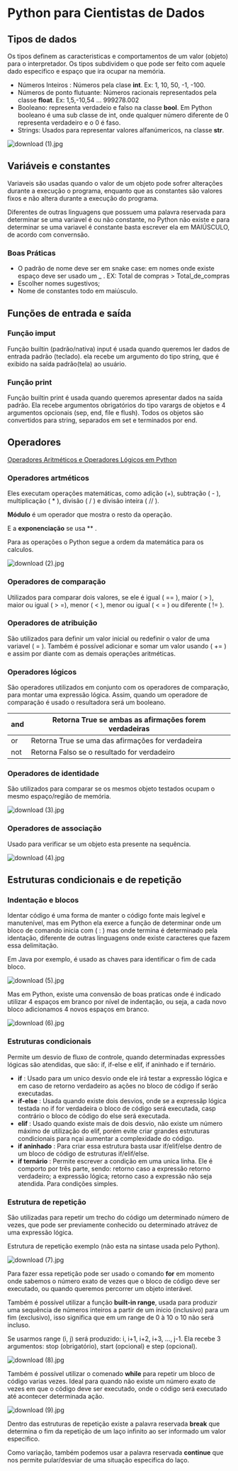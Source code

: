 # Python para Cientistas de Dados

## Tipos de dados

Os tipos definem as caracteristicas e comportamentos de um valor (objeto) para o interpretador. Os tipos subdividem o que pode ser feito com aquele dado especifico e espaço que ira ocupar na memória.

- Números Inteiros : Números pela clase **int**. Ex: 1, 10, 50, -1, -100.
- Números de ponto flutuante: Números racionais representados pela classe **float**. Ex: 1,5,-10,54 … 999278.002
- Booleano: representa verdadeio e falso na classe **bool**. Em Python booleano é uma sub classe de int, onde qualquer número diferente de 0 representa verdadeiro e o 0 é faso.
- Strings: Usados para representar valores alfanúmericos, na classe **str**.

![download (1).jpg](https://s3.us-west-2.amazonaws.com/secure.notion-static.com/48c938c3-4ec1-40fa-bd04-ce13a3cb1889/download_%281%29.jpg?X-Amz-Algorithm=AWS4-HMAC-SHA256&X-Amz-Content-Sha256=UNSIGNED-PAYLOAD&X-Amz-Credential=AKIAT73L2G45EIPT3X45%2F20221028%2Fus-west-2%2Fs3%2Faws4_request&X-Amz-Date=20221028T005659Z&X-Amz-Expires=86400&X-Amz-Signature=a0057f86df22f7f55ed63c1eff7a606e5f44b361f3845a98a483f84c7833a2fa&X-Amz-SignedHeaders=host&response-content-disposition=filename%3D%22download%2520%281%29.jpg%22&x-id=GetObject)

## Variáveis e constantes

Variaveis são usadas quando o valor de um objeto pode sofrer alterações durante a execução o programa, enquanto que as constantes são valores fixos e não altera durante a execução do programa.

Diferentes de outras linguagens que possuem uma palavra reservada para determinar se uma variavel é ou não constante, no Python não existe e para determinar se uma variavel é constante basta escrever ela em MAIÚSCULO, de acordo com convernsão.

### Boas Práticas

- O padrão de nome deve ser em snake case: em nomes onde existe espaço deve ser usado um _ . EX: Total de compras > Total_de_compras
- Escolher nomes sugestivos;
- Nome de constantes todo em maiúsculo.

## Funções de entrada e saída

### Função imput

Função builtin (padrão/nativa) input é usada quando queremos ler dados de entrada padrão (teclado). ela recebe um argumento do tipo string, que é exibido na saída padrão(tela) ao usuário.

### Função print

Função builtin print é usada quando queremos apresentar dados na saída padrão. Ela recebe argumentos obrigatórios do tipo varargs de objetos e 4 argumentos opcionais (sep, end, file e flush). Todos os objetos são convertidos para string, separados em set e terminados por end.

## Operadores

[Operadores Aritméticos e Operadores Lógicos em Python](https://pythonacademy.com.br/blog/operadores-aritmeticos-e-logicos-em-python)

### Operadores artméticos

Eles executam operações matemáticas, como adição (+), subtração ( - ), multiplicação ( * ), divisão ( / ) e divisão inteira ( // ).

**Módulo** é um operador que mostra o resto da operação. 

E a **exponenciação** se usa ** .

Para as operações o Python segue a ordem da matemática para os calculos. 

![download (2).jpg](https://s3.us-west-2.amazonaws.com/secure.notion-static.com/e1a7de23-9eaf-4e4e-8fba-410e3272380d/download_%282%29.jpg?X-Amz-Algorithm=AWS4-HMAC-SHA256&X-Amz-Content-Sha256=UNSIGNED-PAYLOAD&X-Amz-Credential=AKIAT73L2G45EIPT3X45%2F20221028%2Fus-west-2%2Fs3%2Faws4_request&X-Amz-Date=20221028T005721Z&X-Amz-Expires=86400&X-Amz-Signature=7c613d83ff8e10691b197bcaf8e89b8377ea27c4f6bff0f746ab72ba01ed3a95&X-Amz-SignedHeaders=host&response-content-disposition=filename%3D%22download%2520%282%29.jpg%22&x-id=GetObject)

### Operadores de comparação

Utilizados para comparar dois valores, se ele é igual ( == ), maior ( > ), maior ou igual ( > =), menor ( < ), menor ou igual ( < = ) ou diferente ( != ).

### Operadores de atribuição

São utilizados para definir um valor inicial ou redefinir o valor de uma variavel ( = ). Também é possível adicionar e somar um valor usando ( += ) e assim por diante com as demais operações aritméticas.

### Operadores lógicos

São operadores utilizados em conjunto com os operadores de comparação, para montar uma expressão lógica.  Assim, quando um operadore de comparação é usado o resultadora será um booleano.

| and | Retorna True se ambas as afirmações forem verdadeiras |
| --- | --- |
| or | Retorna True se uma das afirmações for verdadeira |
| not | Retorna Falso se o resultado for verdadeiro |

### Operadores de identidade

São utilizados para comparar se os mesmos objeto testados ocupam o mesmo espaço/região de memória.

![download (3).jpg](https://s3.us-west-2.amazonaws.com/secure.notion-static.com/f1917183-726d-400a-b8b5-74de85c04e72/download_%283%29.jpg?X-Amz-Algorithm=AWS4-HMAC-SHA256&X-Amz-Content-Sha256=UNSIGNED-PAYLOAD&X-Amz-Credential=AKIAT73L2G45EIPT3X45%2F20221028%2Fus-west-2%2Fs3%2Faws4_request&X-Amz-Date=20221028T005755Z&X-Amz-Expires=86400&X-Amz-Signature=52edcbf9bc14baa8ed6542fa15b26b795bd7e367062395a6265be22619f18598&X-Amz-SignedHeaders=host&response-content-disposition=filename%3D%22download%2520%283%29.jpg%22&x-id=GetObject)

### Operadores de associação

Usado para verificar se um objeto esta presente na sequência.

![download (4).jpg](https://s3.us-west-2.amazonaws.com/secure.notion-static.com/8428976b-6b4d-4188-be4a-0fceb792fdff/download_%284%29.jpg?X-Amz-Algorithm=AWS4-HMAC-SHA256&X-Amz-Content-Sha256=UNSIGNED-PAYLOAD&X-Amz-Credential=AKIAT73L2G45EIPT3X45%2F20221028%2Fus-west-2%2Fs3%2Faws4_request&X-Amz-Date=20221028T005814Z&X-Amz-Expires=86400&X-Amz-Signature=adc0640c5babea5425f19a036be142cfe5ce42258cca7db30a2162fb1f29d8c0&X-Amz-SignedHeaders=host&response-content-disposition=filename%3D%22download%2520%284%29.jpg%22&x-id=GetObject)

## Estruturas condicionais e de repetição

### Indentação e blocos

Identar código é uma forma de manter o código fonte mais legível e manutenível, mas em Python ela exerce a função de determinar onde um bloco de comando inicia com ( : ) mas onde termina é determinado pela identação, diferente de outras  linguagens onde existe caracteres que fazem essa delimitação.

Em Java por exemplo, é usado as chaves para identificar o fim de cada bloco.

![download (5).jpg](https://s3.us-west-2.amazonaws.com/secure.notion-static.com/909f74d8-3fb9-4f13-8221-daf1250737fc/download_%285%29.jpg?X-Amz-Algorithm=AWS4-HMAC-SHA256&X-Amz-Content-Sha256=UNSIGNED-PAYLOAD&X-Amz-Credential=AKIAT73L2G45EIPT3X45%2F20221028%2Fus-west-2%2Fs3%2Faws4_request&X-Amz-Date=20221028T005828Z&X-Amz-Expires=86400&X-Amz-Signature=0965ffe3b37083ab671e9b6c0e7fc2f60c15e74a53668df51d61eda91485ea46&X-Amz-SignedHeaders=host&response-content-disposition=filename%3D%22download%2520%285%29.jpg%22&x-id=GetObject)

Mas em Python, existe uma convensão de boas praticas onde é indicado utilizar 4 espaços em branco por nível de indentação, ou seja, a cada novo bloco adicionamos 4 novos espaços em branco.

![download (6).jpg](https://s3.us-west-2.amazonaws.com/secure.notion-static.com/64b799ce-d946-4fd9-961d-e374af2549a0/download_%286%29.jpg?X-Amz-Algorithm=AWS4-HMAC-SHA256&X-Amz-Content-Sha256=UNSIGNED-PAYLOAD&X-Amz-Credential=AKIAT73L2G45EIPT3X45%2F20221028%2Fus-west-2%2Fs3%2Faws4_request&X-Amz-Date=20221028T005857Z&X-Amz-Expires=86400&X-Amz-Signature=d83eee167f03243c056de05ad6eed8e97a00f2bf2d953b3ca3e46260346576ae&X-Amz-SignedHeaders=host&response-content-disposition=filename%3D%22download%2520%286%29.jpg%22&x-id=GetObject)

### Estruturas condicionais

Permite um desvio de fluxo de controle, quando determinadas expressões lógicas são atendidas, que são: if, if-else e elif, if aninhado e if ternário.

- **if** : Usado para um unico desvio onde ele irá testar a expressão lógica e em caso de retorno verdadeiro as ações no bloco de código if serão executadas.
- **if-else** :  Usada quando existe dois desvios, onde se a expressãp lógica testada no if for verdadeira o bloco de código será executada, casp contrário o bloco de código do else será executada.
- **elif** : Usado quando existe mais de dois desvio, não existe um número máximo de utilização do elif, porém evite criar grandes estruturas condicionais para nçai aumentar a complexidade do código.
- **if aninhado** : Para criar essa estrutura basta usar if/elif/else dentro de um bloco de código de estruturas if/elif/else.
- **if ternário** : Permite escrever a condição em uma unica linha. Ele é comporto por três parte, sendo: retorno caso a expressão retorno verdadeiro; a expressão lógica; retorno caso a expressão não seja atendida. Para condições simples.

 

### Estrutura de repetição

São utilizadas para repetir um trecho do código um determinado número de vezes, que pode ser previamente conhecido ou determinado atrávez de uma expressão lógica.

Estrutura de repetição exemplo (não esta na sintase usada pelo Python).

![download (7).jpg](https://s3.us-west-2.amazonaws.com/secure.notion-static.com/94c6de29-4135-4995-a0a7-b4433bea7b30/download_%287%29.jpg?X-Amz-Algorithm=AWS4-HMAC-SHA256&X-Amz-Content-Sha256=UNSIGNED-PAYLOAD&X-Amz-Credential=AKIAT73L2G45EIPT3X45%2F20221028%2Fus-west-2%2Fs3%2Faws4_request&X-Amz-Date=20221028T005915Z&X-Amz-Expires=86400&X-Amz-Signature=ea46e169c7a3eb1608d2b9388de6b3654a5c0e7e3c3e2baba57417cb5dfe0f8a&X-Amz-SignedHeaders=host&response-content-disposition=filename%3D%22download%2520%287%29.jpg%22&x-id=GetObject)

Para fazer essa repetição pode ser usado o comando **for** em momento onde sabemos o número exato de vezes que o bloco de código deve ser executado, ou quando queremos percorrer um objeto interável.

Também é possível utilizar a função **built-in range**, usada para produzir uma sequência de números inteiros a partir de um ínicio (inclusivo) para um fim (exclusivo), isso significa que em um range de 0 à 10 o 10 não será incluso. 

Se usarmos range (i, j) será produzido: i, i+1, i+2, i+3, …, j-1. Ela recebe 3 argumentos: stop (obrigatório), start (opcional) e step (opcional).

![download (8).jpg](https://s3.us-west-2.amazonaws.com/secure.notion-static.com/1512b437-9d3e-4909-866f-108cc4b3d9f3/download_%288%29.jpg?X-Amz-Algorithm=AWS4-HMAC-SHA256&X-Amz-Content-Sha256=UNSIGNED-PAYLOAD&X-Amz-Credential=AKIAT73L2G45EIPT3X45%2F20221028%2Fus-west-2%2Fs3%2Faws4_request&X-Amz-Date=20221028T005927Z&X-Amz-Expires=86400&X-Amz-Signature=ad1345213efb60e730316c8fe382ec11068bad7f2c857ad61c3d27fed8fd2825&X-Amz-SignedHeaders=host&response-content-disposition=filename%3D%22download%2520%288%29.jpg%22&x-id=GetObject)

Também é possível utilizar o comenado **while** para repetir um bloco de código varias vezes. Ideal para quando não existe um número exato de vezes em que o código deve ser executado, onde o código será executado até acontecer determinada ação.

![download (9).jpg](https://s3.us-west-2.amazonaws.com/secure.notion-static.com/3d8bd9f0-e52d-40d6-a85b-8fdf1573116d/download_%289%29.jpg?X-Amz-Algorithm=AWS4-HMAC-SHA256&X-Amz-Content-Sha256=UNSIGNED-PAYLOAD&X-Amz-Credential=AKIAT73L2G45EIPT3X45%2F20221028%2Fus-west-2%2Fs3%2Faws4_request&X-Amz-Date=20221028T005938Z&X-Amz-Expires=86400&X-Amz-Signature=b9dddfc63d40ab4811ea89096d35f69e6cd14fb0d2a93ae1a72a6d4b4c1268af&X-Amz-SignedHeaders=host&response-content-disposition=filename%3D%22download%2520%289%29.jpg%22&x-id=GetObject)

Dentro das estruturas de repetição existe a palavra reservada **break** que determina o fim da repetição de um laço infinito ao ser informado um valor especifico. 

Como variação, também podemos usar a palavra reservada **continue** que nos permite pular/desviar de uma situação especifica do laço.